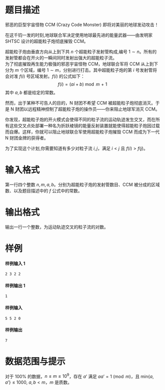 
# 题目描述

邪恶的巨型宇宙怪物 CCM (Crazy Code Monster) 即将对美丽的地球发动攻击！

在这千钧一发的时刻,地球联合军决定使用地球最先进的能量武器——由发明家 SHTSC 设计的超能粒子炮彻底摧毁 CCM。

超能粒子炮由垂直方向从上到下共 $n$ 个超能粒子发射管构成,编号 $1 \sim n$。所有的发射管都会在开火的一瞬间同时发射出强大的超能粒子流。  
为了彻底摧毁再生能力极强的邪恶宇宙怪物 CCM，地球联合军将 CCM 从上到下分为 $m$ 个区域，编号 $1 \sim m$，分别进行打击。其中超能粒子炮的第 $i$ 号发射管将会对准 $f(i)$ 号区域发射。$f(i)$ 的公式如下：
$$f(i) = (ai + b) \bmod m \mathrel{+} 1$$
其中 $a, b$ 都是给定的常数。

然而，出于某种不可告人的目的，N 财团不希望 CCM 被超能粒子炮彻底消灭。于是 N 财团以远程精神控制了超能粒子炮的操作员——你来阻止地球军消灭 CCM。

你发现，超能粒子炮的开火模式会使得不同的粒子流的运动轨迹发生交叉，而在所有这些交叉点处部署一种名为折跃棱镜的能量反射装置就能使得超能粒子炮因过载而自爆。这样，你就可以阻止地球联合军使用超能粒子炮摧毁 CCM 而成为下一代 N 财团金牌的获得者。

为了实现这个计划,你需要知道有多少对粒子流 $i, j$，满足 $i<j$ 且 $f(i) > f(j)$。

# 输入格式

第一行四个整数 $n, m, a, b$。分别为超能粒子炮的发射管数目、CCM 被分成的区域数、以及题目描述中的 $f$ 公式中的常数。

# 输出格式

输出一行一个整数，为运动轨迹交叉的粒子流的对数。

# 样例

#### 样例输入 1
```plain
2 3 2 2
```

#### 样例输出 1
```plain
1
```

#### 样例输入
```plain
5 5 2 0
```

#### 样例输出
```plain
7
```

# 数据范围与提示

对于 $100\%$ 的数据，$n \leq m \leq 10^9$，存在 $a’$ 满足 $aa’=1 \pmod m$，且 $\mathrm{min}\{a,a’\} \leq 1000,\ a,b<m$，$m$ 是质数。

